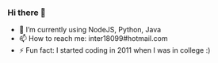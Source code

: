 ### Hi there 👋

- 🌱 I’m currently using NodeJS, Python, Java
- 📫 How to reach me: inter18099#hotmail.com
- ⚡ Fun fact: I started coding in 2011 when I was in college :)
